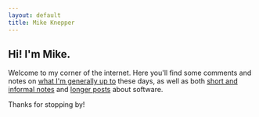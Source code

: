 ```yaml
---
layout: default
title: Mike Knepper
---
```


## Hi! I'm Mike.

Welcome to my corner of the internet.
Here you'll find some comments and notes on [what I'm generally up to](./now.html) these days,
as well as both [short and informal notes](./tapas.html) and [longer posts](./blog.html) about software.

Thanks for stopping by!
